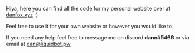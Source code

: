 Hiya, here you can find all the code for my personal website over at [danfox.xyz](https://danfox.xyz) :)

Feel free to use it for your own website or however you would like to.

If you need any help feel free to message me on discord **dann#5466** or via email at dan@liquidbot.pw

